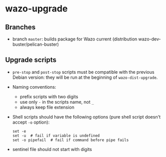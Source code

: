 # wazo-upgrade

## Branches

* branch `master`: builds package for Wazo current (distribution wazo-dev-buster/pelican-buster)

## Upgrade scripts

* `pre-stop` and `post-stop` scripts must be compatible with the previous Debian version: they will
  be run at the beginning of `wazo-dist-upgrade`.
* Naming conventions:
  * prefix scripts with two digits
  * use only `-` in the scripts name, not `_`
  * always keep file extension
* Shell scripts should have the following options (pure shell script doesn't accept `-o` option):

  ```
  set -e
  set -u  # fail if variable is undefined
  set -o pipefail  # fail if command before pipe fails
  ```
* sentinel file should not start with digits

